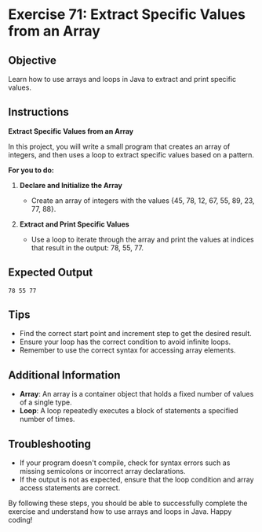 # Exercise 71: Extract Specific Values from an Array

## Objective
Learn how to use arrays and loops in Java to extract and print specific values.

## Instructions

**Extract Specific Values from an Array**

In this project, you will write a small program that creates an array of integers, and then uses a loop to extract specific values based on a pattern.

**For you to do:**

1. **Declare and Initialize the Array**
    - Create an array of integers with the values {45, 78, 12, 67, 55, 89, 23, 77, 88}.

2. **Extract and Print Specific Values**
    - Use a loop to iterate through the array and print the values at indices that result in the output: 78, 55, 77.

## Expected Output
```
78 55 77
```

## Tips
- Find the correct start point and increment step to get the desired result.
- Ensure your loop has the correct condition to avoid infinite loops.
- Remember to use the correct syntax for accessing array elements.

## Additional Information
- **Array**: An array is a container object that holds a fixed number of values of a single type.
- **Loop**: A loop repeatedly executes a block of statements a specified number of times.

## Troubleshooting
- If your program doesn't compile, check for syntax errors such as missing semicolons or incorrect array declarations.
- If the output is not as expected, ensure that the loop condition and array access statements are correct.

By following these steps, you should be able to successfully complete the exercise and understand how to use arrays and loops in Java. Happy coding!
